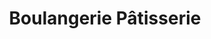 ---
title: "Boulangerie Pâtisserie"
url: /ingrandes-le-fresne-sur-loire/boulangerie-patisserie/
shop: boulangerie
---